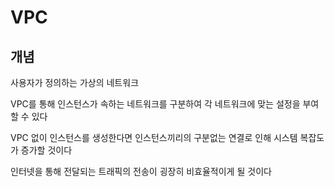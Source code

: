 # VPC

## 개념

사용자가 정의하는 가상의 네트워크

VPC를 통해 인스턴스가 속하는 네트워크를 구분하여 각 네트워크에 맞는 설정을 부여할 수 있다

VPC 없이 인스턴스를 생성한다면 인스턴스끼리의 구분없는 연결로 인해 시스템 복잡도가 증가할 것이다

인터넷을 통해 전달되는 트래픽의 전송이 굉장히 비효율적이게 될 것이다